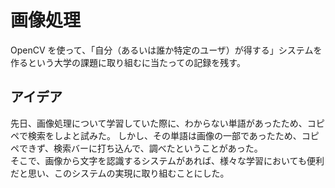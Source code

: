 # 画像処理
OpenCV を使って、「自分（あるいは誰か特定のユーザ）が得する」システムを作るという大学の課題に取り組むに当たっての記録を残す。


## アイデア
先日、画像処理について学習していた際に、わからない単語があったため、コピペで検索をしよと試みた。
しかし、その単語は画像の一部であったため、コピペできず、検索バーに打ち込んで、調べたということがあった。\
そこで、画像から文字を認識するシステムがあれば、様々な学習においても便利だと思い、このシステムの実現に取り組むことにした。

